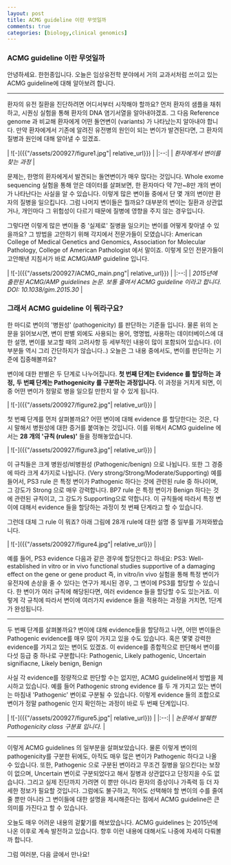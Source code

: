 ```yaml
---
layout: post
title: ACMG guideline 이란 무엇일까
comments: true
categories: [biology,clinical genomics]
---
```


### ACMG guideline 이란 무엇일까
안녕하세요. 한헌종입니다.
오늘은 임상유전학 분야에서 거의 교과서처럼 쓰이고 있는 ACMG guideline에 대해 알아보려 합니다.

---
환자의 유전 질환을 진단하려면 어디서부터 시작해야 할까요?
먼저 환자의 샘플을 채취하고, 시퀀싱 실험을 통해 환자의 DNA 염기서열을 알아내야겠죠.
그 다음 Reference genome 과 비교해 환자에게 어떤 돌연변이 (variants) 가 나타났는지 알아내야 합니다.
만약 환자에게서 기존에 알려진 유전병의 원인이 되는 변이가 발견된다면, 그 환자의 질병과 원인에 대해 알아낼 수 있겠죠.

| ![-]({{"/assets/200927/figure1.jpg"| relative_url}}) | 
|:--:| 
| *환자에게서 변이를 찾는 과정* |

문제는, 한명의 환자에게서 발견되는 돌연변이가 매우 많다는 것입니다.
Whole exome sequencing 실험을 통해 얻은 데이터를 살펴보면, 한 환자마다 약 7만~8만 개의 변이가 나타난다는 사실을 알 수 있습니다.
이렇게 많은 변이들 중에서 단 몇 개의 변이만 환자의 질병을 일으킵니다.
그럼 나머지 변이들은 뭘까요? 대부분의 변이는 질환과 상관없거나, 개인마다 그 위험성이 다르기 때문에 질병에 영향을 주지 않는 경우입니다.

그렇다면 이렇게 많은 변이들 중 '실제로' 질병을 일으키는 변이를 어떻게 찾아낼 수 있을까요?
그 방법을 고안하기 위해 각지에서 전문가들이 모였습니다:
American College of Medical Genetics and Genomics,
Association for Molecular Pathology,
College of American Pathologist 에서 말이죠.
이렇게 모인 전문가들이 고안해낸 지침서가 바로 ACMG/AMP guideline 입니다.

| ![-]({{"/assets/200927/ACMG_main.png"| relative_url}}) | 
|:--:| 
| *2015년에 출판된 ACMG/AMP guidelines 논문. 보통 줄여서 ACMG guideline 이라고 합니다.<br>DOI: 10.1038/gim.2015.30* |

### 그래서 ACMG guideline 이 뭐라구요?
한 마디로 변이의 '병원성' (pathogenicity) 를 판단하는 기준들 입니다.
물론 위의 논문을 읽어보시면, 변이 판별 외에도 사용되는 용어, 명명법, 사용하는 데이터베이스에 대한 설명, 변이를 보고할 때의 고려사항 등 세부적인 내용이 많이 포함되어 있습니다.
(이 부분들 역시 그리 간단하지가 않습니다..)
오늘은 그 내용 중에서도, 변이를 판단하는 기준에 집중해볼까요?

변이에 대한 판별은 두 단계로 나누어집니다.
**첫 번째 단계는 Evidence 를 할당하는 과정,**
**두 번째 단계는 Pathogenicity 를 구분하는 과정입니다.**
이 과정을 거치게 되면, 이중 어떤 변이가 정말로 병을 일으킬 만한지 알 수 있게 됩니다.

| ![-]({{"/assets/200927/figure2.jpg"| relative_url}}) | 

첫 번째 단계를 먼저 살펴볼까요?
어떤 변이에 대해 evidence 를 할당한다는 것은, 다시 말해서 병원성에 대한 증거를 붙여놓는 것입니다.
이를 위해서 ACMG guideline 에서는 **28 개의 '규칙 (rules)'** 들을 정해놓았습니다.

| ![-]({{"/assets/200927/figure3.jpg"| relative_url}}) | 

이 규칙들은 크게 병원성/비병원성 (Pathogenic/benign) 으로 나뉩니다.
또한 그 경중에 따라 크게 4가지로 나뉩니다. (Very strong/Strong/Moderate/Supporting)
예를 들어서, PS3 rule 은 특정 변이가 Pathogenic 하다는 것에 관련된 rule 중 하나이며, 그 강도가 Strong 으로 매우 강력합니다.
BP7 rule 은 특정 변이가 Benign 하다는 것에 관련된 규칙이고, 그 강도가 Supporting으로 약합니다.
이 규칙들에 따라서 특정 변이에 대해서 evidence 들을 할당하는 과정이 첫 번째 단계라고 할 수 있습니다.

그런데 대체 그 rule 이 뭐죠?
아래 그림에 28개 rule에 대한 설명 중 일부를 가져와봤습니다.

| ![-]({{"/assets/200927/figure4.jpg"| relative_url}}) | 

예를 들어, PS3 evidence 다음과 같은 경우에 할당한다고 하네요:
PS3: Well-established in vitro or in vivo functional studies supportive of a damaging effect on the gene or gene 
product
즉, in vitro/in vivo 실험을 통해 특정 변이가 유전자에 손상을 줄 수 있다는 연구가 제시된 경우, 그 변이에 PS3를 할당할 수 있습니다.
한 변이가 여러 규칙에 해당된다면, 여러 evidence 들을 할당할 수도 있는거죠.
이렇게 각 규칙에 따라서 변이에 여러가지 evidence 들을 적용하는 과정을 거치면, 1단계가 완성됩니다.

---

두 번째 단계를 살펴볼까요?
변이에 대해 evidence들을 할당하고 나면, 어떤 변이들은 Pathogenic evidence를 매우 많이 가지고 있을 수도 있습니다.
혹은 몇몇 강력한 evidence를 가지고 있는 변이도 있겠죠.
이 evidence를 종합적으로 판단해서 변이를 다섯 등급 중 하나로 구분합니다:
Pathogenic, Likely pathogenic, Uncertain signifiacne, Likely benign, Benign

사실 각 evidence를 정량적으로 판단할 수는 없지만, ACMG guideline에서 방법을 제시하고 있습니다.
예를 들어 Pathogenic strong evidence 를 두 개 가지고 있는 변이는 마침내 'Pathogenic' 변이로 구분될 수 있습니다.
이렇게 evidence 들의 조합으로 변이가 정말 pathogenic 인지 확인하는 과정이 바로 두 번째 단계입니다.

| ![-]({{"/assets/200927/figure5.jpg"| relative_url}}) | 
|:--:| 
| *논문에서 발췌한 Pathogenicity class 구분표 입니다.* |

---

이렇게 ACMG guidelines 의 일부분을 살펴보았습니다.
물론 이렇게 변이의 pathogenicity를 구분한 뒤에도, 아직도 매우 많은 변이가 Pathogenic 하다고 나올 수 있습니다.
또한, Pathogenic 으로 구분된 변이라고 무조건 질병을 일으킨다는 보장이 없으며, Uncertain 변이로 구분되었다고 해서 질병과 상관없다고 단정지을 수도 없습니다.
그리고 실제 진단까지 가려면 이 뿐만 아니라 환자의 증상이나 가족력 등 더 자세한 정보가 필요할 것입니다.
그럼에도 불구하고, 적어도 선택해야 할 변이의 수를 줄여줄 뿐만 아니라 그 변이들에 대한 설명을 제시해준다는 점에서 ACMG guideline은 큰 의미를 가진다고 할 수 있습니다.

오늘도 매우 어려운 내용의 겉핥기를 해보았습니다.
ACMG guidelines 는 2015년에 나온 이후로 계속 발전하고 있습니다.
향후 이런 내용에 대해서도 나중에 자세히 다뤄볼까 합니다.

그럼 여러분, 다음 글에서 만나요!
